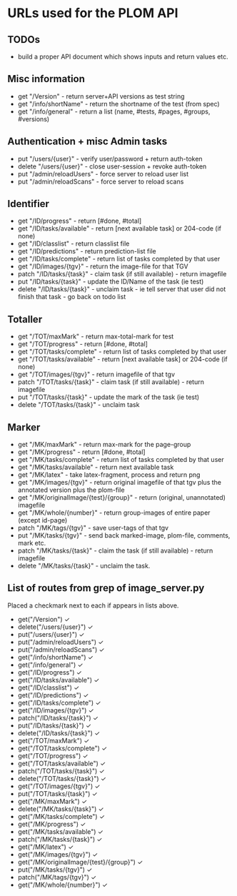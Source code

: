 # URLs used for the PLOM API

## TODOs
* build a proper API document which shows inputs and return values etc.

## Misc information
* get "/Version" - return server+API versions as test string
* get "/info/shortName" - return the shortname of the test (from spec)
* get "/info/general" - return a list (name, #tests, #pages, #groups, #versions)

## Authentication + misc Admin tasks
* put "/users/{user}" - verify user/password + return auth-token
* delete "/users/{user}" - close user-session + revoke auth-token
* put "/admin/reloadUsers" - force server to reload user list
* put "/admin/reloadScans" - force server to reload scans

## Identifier
* get "/ID/progress" - return [#done, #total]
* get "/ID/tasks/available" - return [next available task] or 204-code (if none)
* get "/ID/classlist" - return classlist file
* get "/ID/predictions" - return prediction-list file
* get "/ID/tasks/complete" - return list of tasks completed by that user
* get "/ID/images/{tgv}" - return the image-file for that TGV
* patch "/ID/tasks/{task}" - claim task (if still available) - return imagefile
* put "/ID/tasks/{task}" - update the ID/Name of the task (ie test)
* delete "/ID/tasks/{task}" - unclaim task - ie tell server that user did not finish that task - go back on todo list

## Totaller
* get "/TOT/maxMark" - return max-total-mark for test
* get "/TOT/progress" - return [#done, #total]
* get "/TOT/tasks/complete" - return list of tasks completed by that user
* get "/TOT/tasks/available" - return [next available task] or 204-code (if none)
* get "/TOT/images/{tgv}" - return imagefile of that tgv
* patch "/TOT/tasks/{task}" - claim task (if still available) - return imagefile
* put "/TOT/tasks/{task}" - update the mark of the task (ie test)
* delete "/TOT/tasks/{task}" - unclaim task

## Marker
* get "/MK/maxMark" - return max-mark for the page-group
* get "/MK/progress" - return [#done, #total]
* get "/MK/tasks/complete" - return list of tasks completed by that user
* get "/MK/tasks/available" - return next available task
* get "/MK/latex" - take latex-fragment, process and return png
* get "/MK/images/{tgv}" - return original imagefile of that tgv plus the annotated version plus the plom-file
* get "/MK/originalImage/{test}/{group}" - return (original, unannotated) imagefile
* get "/MK/whole/{number}" - return group-images of entire paper (except id-page)
* patch "/MK/tags/{tgv}" - save user-tags of that tgv
* put "/MK/tasks/{tgv}" - send back marked-image, plom-file, comments, mark etc.
* patch "/MK/tasks/{task}" - claim the task (if still available) - return imagefile
* delete "/MK/tasks/{task}" - unclaim the task.


## List of routes from grep of image_server.py
Placed a checkmark next to each if appears in lists above.

* get("/Version") ✓
* delete("/users/{user}") ✓
* put("/users/{user}") ✓
* put("/admin/reloadUsers") ✓
* put("/admin/reloadScans") ✓
* get("/info/shortName") ✓
* get("/info/general") ✓
* get("/ID/progress") ✓
* get("/ID/tasks/available") ✓
* get("/ID/classlist") ✓
* get("/ID/predictions") ✓
* get("/ID/tasks/complete") ✓
* get("/ID/images/{tgv}") ✓
* patch("/ID/tasks/{task}") ✓
* put("/ID/tasks/{task}") ✓
* delete("/ID/tasks/{task}") ✓
* get("/TOT/maxMark") ✓
* get("/TOT/tasks/complete") ✓
* get("/TOT/progress") ✓
* get("/TOT/tasks/available") ✓
* patch("/TOT/tasks/{task}") ✓
* delete("/TOT/tasks/{task}") ✓
* get("/TOT/images/{tgv}") ✓
* put("/TOT/tasks/{task}") ✓
* get("/MK/maxMark") ✓
* delete("/MK/tasks/{task}") ✓
* get("/MK/tasks/complete") ✓
* get("/MK/progress") ✓
* get("/MK/tasks/available") ✓
* patch("/MK/tasks/{task}") ✓
* get("/MK/latex") ✓
* get("/MK/images/{tgv}") ✓
* get("/MK/originalImage/{test}/{group}") ✓
* put("/MK/tasks/{tgv}") ✓
* patch("/MK/tags/{tgv}") ✓
* get("/MK/whole/{number}") ✓

<!-- # Table of functions etc - shows need for harmonisation
|method|url|messenger|server|DB|
|------|----|----|----|----|
| get | "/Version" |.|.|.|
| put | "/users/{user}"| requestAndSaveToken | giveUserToken | giveUserToken |
| delete | "/users/{user}" | closeUser | closeUser | closeUser |
| get |"/ID/progress" | IDprogressCount | IDprogressCount | IDprogressCount|
| get |"/ID/tasks/available"| IDaskNextTask | IDaskNextTask | IDaskNextTask |
| get |"/ID/classlist"| IDrequestClasslist | IDrequestClasslist | . |
| get |"/ID/predictions" | IDrequestPredictions | IDrequestPredictions | . |
| get |"/ID/tasks/complete" | IDrequestDoneTasks | IDrequestDoneTasks | IDrequestDoneTasks |
| get |"/ID/images/{tgv}" | IDrequestImage | IDrequestImage | IDrequestImage |
| patch |"/ID/tasks/{task}"| IDclaimThisTask | IDclaimThisTask | IDclaimThisTask |
| put |"/ID/tasks/{task}" | IDreturnIDdTask | IDreturnIDdTask | IDreturnIDdTask |
| delete |"/ID/tasks/{task}" | IDdidNotFinishTask | IDdidNotFinishTask | IDdidntFinish | -->
